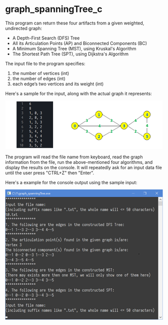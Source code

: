 # graph_spanningTree_c

This program can return these four artifacts from a given weighted, undirected graph:

* A Depth-First Search (DFS) Tree
* All its Articulation Points (AP) and Biconnected Components (BC)
* A Minimum Spanning Tree (MST), using Kruskal's Algorithm
* The Shortest Path Tree (SPT), using Dijkstra's Algorithm

The input file to the program specifies:

1. the number of vertices (int)
2. the number of edges (int)
3. each edge’s two vertices and its weight (int)

Here's a sample for the input, along with the actual graph it represents:

![sample input](https://raw.githubusercontent.com/lutianyu2001/graph_spanningTree_c/main/sample_input_graph.png)

The program will read the file name from keyboard, read the graph information from the file,
run the above-mentioned four algorithms, and display the results on the console. It will
repeatedly ask for an input data file until the user press "CTRL+Z" then "Enter".

Here's a example for the console output using the sample input:

![sample output](https://raw.githubusercontent.com/lutianyu2001/graph_spanningTree_c/main/sample_output.png)
